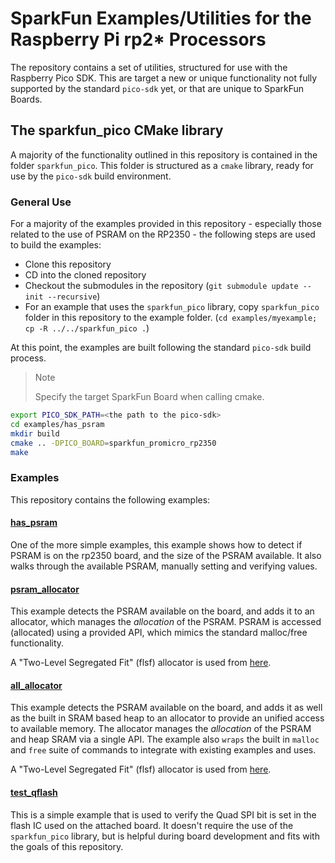 # SparkFun Examples/Utilities for the Raspberry Pi rp2* Processors

The repository contains a set of utilities, structured for use with the Raspberry Pico SDK. This are target a new or unique functionality not fully supported by the standard ```pico-sdk``` yet, or that are unique to SparkFun Boards.

## The sparkfun_pico CMake library

A majority of the functionality outlined in this repository is contained in the folder ```sparkfun_pico```. This folder is structured as a ```cmake``` library, ready for use by the ```pico-sdk``` build environment.

### General Use

For a majority of the examples provided in this repository - especially those related to the use of PSRAM on the RP2350 - the following steps are used to build the examples:

* Clone this repository
* CD into the cloned repository
* Checkout the submodules in the repository (```git submodule update --init --recursive```)
* For an example that uses the ```sparkfun_pico``` library, copy ```sparkfun_pico``` folder in this repository to the example folder. (```cd examples/myexample; cp -R ../../sparkfun_pico .```)

At this point, the examples are built following the standard ```pico-sdk``` build process.

>>[!NOTE]
>> Specify the target SparkFun Board when calling cmake.

```sh
export PICO_SDK_PATH=<the path to the pico-sdk>
cd examples/has_psram
mkdir build
cmake .. -DPICO_BOARD=sparkfun_promicro_rp2350
make
```

### Examples

This repository contains the following examples:

#### [has_psram](examples/has_psram)

One of the more simple examples, this example shows how to detect if PSRAM is on the rp2350 board, and the size of the PSRAM available. It also walks through the available PSRAM, manually setting and verifying values.

#### [psram_allocator](examples/psram_allocator)

This example detects the PSRAM available on the board, and adds it to an allocator, which manages the *allocation* of the PSRAM. PSRAM is accessed (allocated) using a provided API, which mimics the standard malloc/free functionality.  

A "Two-Level Segregated Fit" (flsf) allocator is used from [here](https://github.com/espressif/tlsf).

#### [all_allocator](examples/all_allocator)

This example detects the PSRAM available on the board, and adds it as well as the built in SRAM based heap to an allocator to provide an unified access to available memory. The allocator manages the *allocation* of the PSRAM and heap SRAM via a single API. The example also ```wraps``` the built in ```malloc``` and ```free``` suite of commands to integrate with existing examples and uses.

A "Two-Level Segregated Fit" (flsf) allocator is used from [here](https://github.com/espressif/tlsf).

#### [test_qflash](examples/test_qflash)

This is a simple example that is used to verify the Quad SPI bit is set in the flash IC used on the attached board. It doesn't require the use of the ```sparkfun_pico``` library, but is helpful during board development and fits with the goals of this repository.
